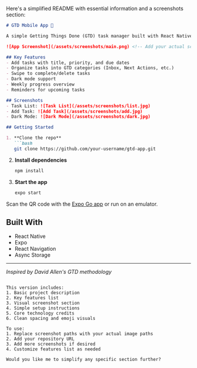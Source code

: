 Here's a simplified README with essential information and a screenshots section:

```markdown
# GTD Mobile App 📝

A simple Getting Things Done (GTD) task manager built with React Native and Expo.

![App Screenshot](/assets/screenshots/main.png) <!-- Add your actual screenshot path -->

## Key Features
- Add tasks with title, priority, and due dates
- Organize tasks into GTD categories (Inbox, Next Actions, etc.)
- Swipe to complete/delete tasks
- Dark mode support
- Weekly progress overview
- Reminders for upcoming tasks

## Screenshots
- Task List: ![Task List](/assets/screenshots/list.jpg)
- Add Task: ![Add Task](/assets/screenshots/add.jpg)
- Dark Mode: ![Dark Mode](/assets/screenshots/dark.jpg)

## Getting Started

1. **Clone the repo**
   ```bash
   git clone https://github.com/your-username/gtd-app.git
   ```

2. **Install dependencies**
   ```bash
   npm install
   ```

3. **Start the app**
   ```bash
   expo start
   ```

Scan the QR code with the [Expo Go app](https://expo.io/client) or run on an emulator.

## Built With
- React Native
- Expo
- React Navigation
- Async Storage

---

*Inspired by David Allen's GTD methodology*
```

This version includes:
1. Basic project description
2. Key features list
3. Visual screenshot section
4. Simple setup instructions
5. Core technology credits
6. Clean spacing and emoji visuals

To use:
1. Replace screenshot paths with your actual image paths
2. Add your repository URL
3. Add more screenshots if desired
4. Customize features list as needed

Would you like me to simplify any specific section further?
